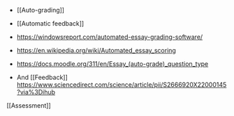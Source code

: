   - [[Auto-grading]]
  - [[Automatic feedback]]

  - https://windowsreport.com/automated-essay-grading-software/
  - https://en.wikipedia.org/wiki/Automated_essay_scoring
  - https://docs.moodle.org/311/en/Essay_(auto-grade)_question_type

  - And [[Feedback]]
    https://www.sciencedirect.com/science/article/pii/S2666920X22000145?via%3Dihub

[[Assessment]]